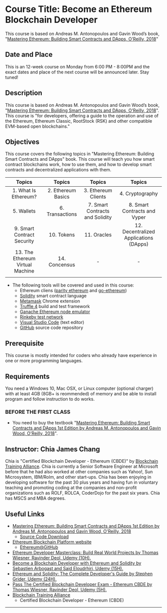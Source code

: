 # Course Title: Become an Ethereum Blockchain Developer
This course is based on Andreas M. Antonopoulos and Gavin Wood’s book, "[Mastering Ethereum: Building Smart Contracts and DApps, O'Reilly, 2018](https://ethereumbook.info/)"

## Date and Place
This is an 12-week course on Monday from 6:00 PM - 8:00PM and the exact dates and place of the next course will be announced later. Stay tuned!

## Description
This course is based on Andreas M. Antonopoulos and Gavin Wood’s book, "[Mastering Ethereum: Building Smart Contracts and DApps, O'Reilly, 2018](https://ethereumbook.info/)". This course is "for developers, offering a guide to the operation and use of the Ethereum, Ethereum Classic, RootStock (RSK) and other compatible EVM-based open blockchains."

## Objectives
This course covers the following topics in "Mastering Ethereum: Building Smart Contracts and DApps" book. This course will teach you how smart contract blockchains work, how to use them, and how to develop smart contracts and decentralized applications with them.

| Topics | Topics | Topics | Topics |
|:------:|:------:|:------:|:------:|
| 1. What Is Ethereum? | 2. Ethereum Basics | 3. Ethereum Clients | 4. Cryptography |
| 5. Wallets | 6. Transactions | 7. Smart Contracts and Solidity | 8. Smart Contracts and Vyper |
| 9. Smart Contract Security | 10. Tokens | 11. Oracles | 12. Decentralized Applications (DApps) |
| 13. The Ethereum Virtual Machine | 14. Concensus | - | - |
||||||

* The following tools will be covered and used in this course:
    * Ethereum cliens ([parity ethereum](https://www.parity.io/ethereum/) and [go-ethereum](https://www.ethereum.org/))
    * [Solidity](https://solidity.readthedocs.io/en/v0.5.4/) smart contract language
    * [Metamask](https://metamask.io/) Chrome extension
    * [Truffle 4](https://truffleframework.com/) build and test framework
    * [Ganache Ethereum node emulator](https://truffleframework.com/ganache)
    * [Rinkeby test network](https://www.rinkeby.io/#stats)
    * [Visual Studio Code](https://code.visualstudio.com/) (text editor)
    * [GitHub](https://github.com/) source code repository

## Prerequisite
This course is mostly intended for coders who already have experience in one or more programming languages.

## Requirements
You need a Windows 10, Mac OSX, or Linux computer (optional charger) with at least 4GB (8GB+ is reommended) of memory and be able to install program and follow instruction to do works.

### BEFORE THE FIRST CLASS
* You need to buy the textbook "[Mastering Ethereum: Building Smart Contracts and DApps 1st Edition by Andreas M. Antonopoulos and Gavin Wood, O'Reilly, 2018](https://ethereumbook.info/)".

## Instructor: Chia James Chang
Chia is "Certified Blockchain Developer - Ethereum (CBDE)" by [Blockchain Training Alliance](https://blockchaintrainingalliance.com/products/cbde).
Chia is currently a Senior Software Engineer at Microsoft before that he had also worked at other companies such as Yahoo!, Sun Microsystem, IBM/Rolm, and other start-ups. Chia has been enjoying in developing software for the past 30 plus years and having fun in voluntary teaching and promoting coding at the companies and non-profit organizations such as ROLF, ROLCA, CoderDojo for the past six years. Chia has MSCS and MBA degrees.

## Useful Links
* [Mastering Ethereum: Building Smart Contracts and DApps 1st Edition by Andreas M. Antonopoulos and Gavin Wood, O'Reilly, 2018](https://ethereumbook.info/)
    * [Source Code Download](https://github.com/ethereumbook/ethereumbook)
* [Ethereum Blockchain Platform website](https://ethereum.org/)
    * [Ethereum@GitHub](https://github.com/ethereum)
* [Ethereum Developer Masterclass: Build Real World Projects by Thomas Wiesner, Ravinder Deol, Udemy (10H).](https://www.udemy.com/ethereum-masterclass/)
* [Become a Blockchain Developer with Ethereum and Solidity by Sebastien Arbogast and Said Eloudrhiri, Udemy (15H).](https://www.udemy.com/getting-started-with-ethereum-solidity-development/)
* [Ethereum and Solidity: The Complete Developer's Guide by Stephen Grider, Udemy (24H).](https://www.udemy.com/ethereum-and-solidity-the-complete-developers-guide/)
* [Pass The Certified Blockchain Developer Exam - Ethereum CBDE by Thomas Wiesner, Ravinder Deol, Udemy (5H).](https://www.udemy.com/ethereum-blockchain-certification/)
* [Blockchain Training Alliance](https://blockchaintrainingalliance.com/products/cbde)
    * Certified Blockchain Developer - Ethereum (CBDE)

---
